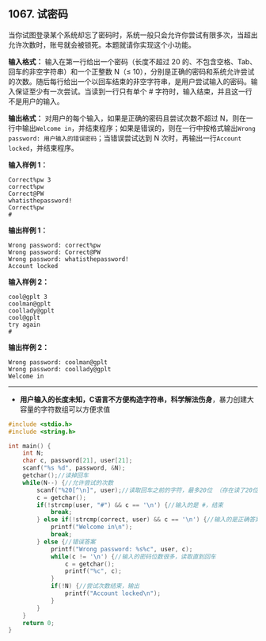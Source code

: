 ﻿## 1067. 试密码
当你试图登录某个系统却忘了密码时，系统一般只会允许你尝试有限多次，当超出允许次数时，账号就会被锁死。本题就请你实现这个小功能。

**输入格式：**
输入在第一行给出一个密码（长度不超过 20 的、不包含空格、Tab、回车的非空字符串）和一个正整数 N（≤ 10），分别是正确的密码和系统允许尝试的次数。随后每行给出一个以回车结束的非空字符串，是用户尝试输入的密码。输入保证至少有一次尝试。当读到一行只有单个 # 字符时，输入结束，并且这一行不是用户的输入。

**输出格式：**
对用户的每个输入，如果是正确的密码且尝试次数不超过 N，则在一行中输出`Welcome in`，并结束程序；如果是错误的，则在一行中按格式输出`Wrong password: 用户输入的错误密码`；当错误尝试达到 N 次时，再输出一行`Account locked`，并结束程序。

**输入样例 1：**
```
Correct%pw 3  
correct%pw  
Correct@PW  
whatisthepassword!  
Correct%pw  
#
```

**输出样例 1：**
```
Wrong password: correct%pw
Wrong password: Correct@PW
Wrong password: whatisthepassword!
Account locked
```

**输入样例 2：**
```
cool@gplt 3
coolman@gplt
coollady@gplt
cool@gplt
try again
#
```

**输出样例 2：**
```
Wrong password: coolman@gplt
Wrong password: coollady@gplt
Welcome in
```

---
- **用户输入的长度未知，C语言不方便构造字符串，科学解法伤身**，暴力创建大容量的字符数组可以方便求值

```c
#include <stdio.h>
#include <string.h>

int main() {
    int N;
    char c, password[21], user[21];
    scanf("%s %d", password, &N); 
    getchar();//读掉回车 
    while(N--) {//允许尝试的次数 
        scanf("%20[^\n]", user);//读取回车之前的字符，最多20位 （存在读了20位，还没有读完输入的情况） 
        c = getchar();
        if(!strcmp(user, "#") && c == '\n') {//输入的是 #，结束 
            break;
        } else if(!strcmp(correct, user) && c == '\n') {//输入的是正确答案，结束 
            printf("Welcome in\n");
            break;
        } else {//错误答案
            printf("Wrong password: %s%c", user, c);
            while(c != '\n') {//输入的密码位数很多，读取直到回车 
            	c = getchar();
            	printf("%c", c);
			}
            if(!N) {//尝试次数结束，输出 
				printf("Account locked\n");
			} 
        }
    }
    return 0;
}
```